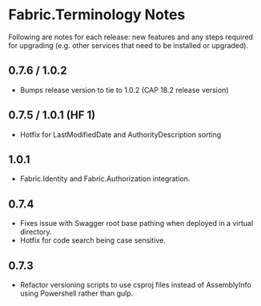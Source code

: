 # Fabric.Terminology Notes #

Following are notes for each release: new features and any steps required for upgrading (e.g. other services that need to be installed or upgraded).


## 0.7.6 / 1.0.2 ##
- Bumps release version to tie to 1.0.2 (CAP 18.2 release version)

## 0.7.5 / 1.0.1 (HF 1)  ##

- Hotfix for LastModifiedDate and AuthorityDescription sorting

## 1.0.1  ##

- Fabric.Identity and Fabric.Authorization integration.

## 0.7.4  ##

- Fixes issue with Swagger root base pathing when deployed in a virtual directory.
- Hotfix for code search being case sensitive.

## 0.7.3  ##

- Refactor versioning scripts to use csproj files instead of AssemblyInfo using Powershell rather than gulp.

